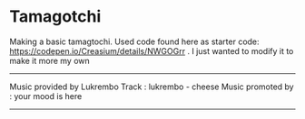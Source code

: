 # Tamagotchi

Making a basic tamagtochi. Used code found here as starter code: https://codepen.io/Creasium/details/NWGOGrr . I just wanted to modify it to make it more my own

---

Music provided by Lukrembo
Track : lukrembo - cheese
Music promoted by : your mood is here

---
